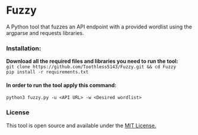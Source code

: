 # Fuzzy 
A Python tool that fuzzes an API endpoint with a provided wordlist using the argparse and requests libraries.

### Installation:
**Download all the required files and libraries you need to run the tool:** <br>
`git clone https://github.com/Toothless5143/Fuzzy.git && cd Fuzzy`\
`pip install -r requirements.txt`

#### In order to run the tool apply this command:
`python3 fuzzy.py -u <API URL> -w <Desired wordlist>`

### License
This tool is open source and available under the [MIT License.](/LICENSE)
